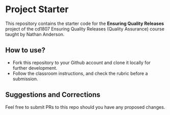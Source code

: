 # Project Starter
This repository contains the starter code for the **Ensuring Quality Releases** project of the cd1807 Ensuring Quality Releases (Quality Assurance) course taught by Nathan Anderson. 



## How to use?
- Fork this repository to your Github account and clone it locally for further development. 
- Follow the classroom instructions, and check the rubric before a submission. 

## Suggestions and Corrections
Feel free to submit PRs to this repo should you have any proposed changes. 
